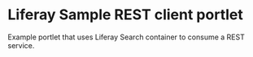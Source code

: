 # Liferay Sample REST client portlet
Example portlet that uses Liferay Search container to consume a REST service.
